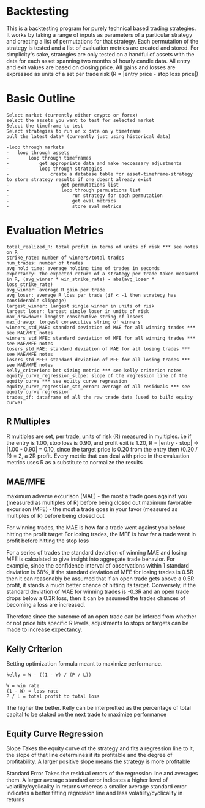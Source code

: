 # Backtesting
This is a backtesting program for purely technical based trading strategies. It works by taking a range of inputs as parameters of a particular strategy and creating a list of permutations for that strategy. Each permutation of the strategy is tested and a list of evaluation metrics are created and stored. For simplicity's sake, strategies are only tested on a handful of assets with the data for each asset spanning two months of hourly candle data. All entry and exit values are based on closing price. All gains and losses are expressed as units of a set per trade risk (R = |entry price - stop loss price|)
# Basic Outline
	Select market (currently either crypto or forex)
	select the assets you want to test for selected market
	Select the timeframe to test
	Select strategies to run on x data on y timeframe
	pull the latest data* (currently just using historical data)

	-loop through markets
	-	loop through assets
	-		loop through timeframes
	-			get appropriate data and make neccessary adjustments
	-			loop through strategies
	-				create a database table for asset-timeframe-strategy to store strategy results if one doesnt already exist
	-					get permutations list
	-					loop through permuations list
	-						run strategy for each permutation
	-						get eval metrics
	-						store eval metrics

# Evaluation Metrics
    total_realized_R: total profit in terms of units of risk *** see notes on R
    strike_rate: number of winners/total trades
    num_trades: number of trades
    avg_hold_time: average holding time of trades in seconds
    expectancy: the expected return of a strategy per trade taken measured in R, (avg_winner * win_strike_rate) - abs(avg_loser * loss_strike_rate)
    avg_winner: average R gain per trade
    avg_loser: average R loss per trade (if < -1 then strategy has considerable slippage)
    largest_winner: largest single winner in units of risk
    largest_loser: largest single loser in units of risk
    max_drawdown: longest consecutive string of losers
    max_drawup: longest consecutive string of winners
    winners_std_MAE: standard deviation of MAE for all winning trades *** see MAE/MFE notes
    winners_std_MFE: standard deviation of MFE for all winning trades *** see MAE/MFE notes
    losers_std_MAE: standard deviation of MAE for all losing trades *** see MAE/MFE notes
    losers_std_MFE: standard deviation of MFE for all losing trades *** see MAE/MFE notes
    kelly_criterion: bet sizing metric *** see kelly criterion notes
    equity_curve_regression_slope: slope of the regression line of the equity curve *** see equity curve regression
    equity_curve_regression_std_error: average of all residuals *** see equity curve regression
    trades_df: dataframe of all the raw trade data (used to build equity curve)
	
## R Multiples
R multiples are set, per trade, units of risk (R) measured in multiples. 
i.e if the entry is 1.00, stop loss is 0.90, and profit exit is 1.20, R = |entry - stop| => |1.00 - 0.90| = 0.10,
since the target price is 0.20 from the entry then (0.20 / R) = 2, a 2R profit.
Every metric that can deal with price in the evaluation metrics uses R as a substitute to normalize the results
	
## MAE/MFE
maximum adverse excurison (MAE) - the most a trade goes against you (measured as multiples of R) before being closed out
maximum favorable excurison (MFE) - the most a trade goes in your favor (measured as multiples of R) before being closed out

For winning trades, the MAE is how far a trade went against you before hitting the profit target
For losing trades, the MFE is how far a trade went in profit before hitting the stop loss

For a series of trades the standard deviation of winning MAE and losing MFE is calculated to give insight into aggregate trade behavior. 
For example, since the confidence interval of observations within 1 standard deviation is 68%, if the standard deviation of MFE for losing trades is 0.5R
then it can reasonably be assumed that if an open trade gets above a 0.5R profit, it stands a much better chance of hitting its target. Conversely, if the standard
deviation of MAE for winning trades is -0.3R and an open trade drops below a 0.3R loss, then it can be assumed the trades chances of becoming a loss are increased.

Therefore since the outcome of an open trade can be infered from whether or not price hits specific R levels, adjustments to stops or targets can be made to increase expectancy.

## Kelly Criterion
Betting optimization formula meant to maximize performance.

	kelly = W - ((1 - W) / (P / L))	
	
	W = win rate 
	(1 - W) = loss rate
	P / L = total profit to total loss
	
The higher the better. Kelly can be interpretted as the percentage of total capital to be staked on the next trade to maximize performance

## Equity Curve Regression
Slope
Takes the equity curve of the strategy and fits a regression line to it, the slope of that line determines if its profitable and the degree of profitability.
A larger positive slope means the strategy is more profitable

Standard Error
Takes the residual errors of the regression line and averages them. A larger average standard error indicates a higher level of volatility/cyclicality in returns
whereas a smaller average standard error indicates a better fitting regression line and less volatility/cyclicality in returns
